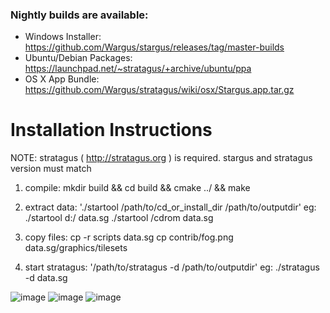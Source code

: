 ### Nightly builds are available:

- Windows Installer: https://github.com/Wargus/stargus/releases/tag/master-builds
- Ubuntu/Debian Packages: https://launchpad.net/~stratagus/+archive/ubuntu/ppa
- OS X App Bundle: https://github.com/Wargus/stratagus/wiki/osx/Stargus.app.tar.gz

Installation Instructions
=========================

NOTE: stratagus ( http://stratagus.org ) is required.
stargus and stratagus version must match

1. compile: mkdir build && cd build && cmake ../ && make

2. extract data: './startool /path/to/cd_or_install_dir /path/to/outputdir'
	eg:
	./startool d:/ data.sg
	./startool /cdrom data.sg

3. copy files:
	cp -r scripts data.sg
	cp contrib/fog.png data.sg/graphics/tilesets

4. start stratagus: '/path/to/stratagus -d /path/to/outputdir'
	eg:	
	./stratagus -d data.sg

![image](https://cloud.githubusercontent.com/assets/46235/11292960/499a7d3c-8f55-11e5-9356-62c190c57467.png)
![image](https://cloud.githubusercontent.com/assets/46235/11292993/9198675c-8f55-11e5-9f74-2f23fb207498.png)
![image](https://cloud.githubusercontent.com/assets/46235/11293018/cef6e970-8f55-11e5-8625-8bd13082b041.png)
